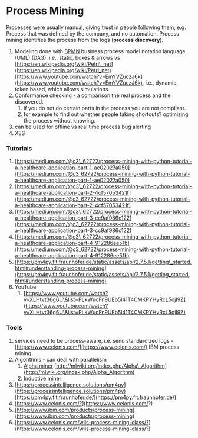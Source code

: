 # Process Mining

Processes were usually manual, giving trust in people following them, e.g. Process that was defined by the company, and no automation. Process mining identifies the process from the logs (**process discovery**).

1. Modeling done with [BPMN](https://www.bpmn.org/) business process model notation language (UML) (DAG), i.e., static, boxes & arrows vs [https://en.wikipedia.org/wiki/Petri\_net](https://en.wikipedia.org/wiki/Petri_net) [https://www.youtube.com/watch?v=EmYVZuczJ6k](https://www.youtube.com/watch?v=EmYVZuczJ6k), i.e., dynamic, token based, which allows simulations.
2. Conformance checking - a comparison the real process and the discovered.
   1. if you do not do certain parts in the process you are not compliant.
   2. for example to find out whether people taking shortcuts? optimizing the process without knowing.
3. can be used for offline vs real time process bug alerting
4. XES

### Tutorials

1. [https://medium.com/@c3\_62722/process-mining-with-python-tutorial-a-healthcare-application-part-1-ae02027a050](https://medium.com/@c3_62722/process-mining-with-python-tutorial-a-healthcare-application-part-1-ae02027a050)
2. [https://medium.com/@c3\_62722/process-mining-with-python-tutorial-a-healthcare-application-part-2-4cf57053421f](https://medium.com/@c3_62722/process-mining-with-python-tutorial-a-healthcare-application-part-2-4cf57053421f)
3. [https://medium.com/@c3\_62722/process-mining-with-python-tutorial-a-healthcare-application-part-3-cc9af986c122](https://medium.com/@c3_62722/process-mining-with-python-tutorial-a-healthcare-application-part-3-cc9af986c122)
4. [https://medium.com/@c3\_62722/process-mining-with-python-tutorial-a-healthcare-application-part-4-912286ee51b](https://medium.com/@c3_62722/process-mining-with-python-tutorial-a-healthcare-application-part-4-912286ee51b)
5. [https://pm4py.fit.fraunhofer.de/static/assets/api/2.7.5.1/getting\_started.html#understanding-process-mining](https://pm4py.fit.fraunhofer.de/static/assets/api/2.7.5.1/getting_started.html#understanding-process-mining)
6. YouTube
   1. [https://www.youtube.com/watch?v=XLHtvt36g6U\&list=PLkWuoFn9UEb5l41T4CMKPYHyRcL5ojI9Z](https://www.youtube.com/watch?v=XLHtvt36g6U\&list=PLkWuoFn9UEb5l41T4CMKPYHyRcL5ojI9Z)

### Tools

1. services need to be process-aware, i.e. send standardized logs - [https://www.celonis.com/](https://www.celonis.com/) IBM process mining
2. Algorithms - can deal with parallelism
   1. [Alpha miner](http://mlwiki.org/index.php/Alpha_Algorithm) [http://mlwiki.org/index.php/Alpha\_Algorithm](http://mlwiki.org/index.php/Alpha_Algorithm)
   2. Inductive miner
3. [https://processintelligence.solutions/pm4py](https://processintelligence.solutions/pm4py) [https://pm4py.fit.fraunhofer.de/](https://pm4py.fit.fraunhofer.de/)
4. [https://www.celonis.com/?](https://www.celonis.com/?)
5. [https://www.ibm.com/products/process-mining](https://www.ibm.com/products/process-mining)
6. [https://www.celonis.com/wils-process-mining-class/?](https://www.celonis.com/wils-process-mining-class/?)
